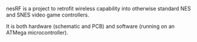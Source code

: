 nesRF is a project to retrofit wireless capability into otherwise standard
NES and SNES video game controllers.

It is both hardware (schematic and PCB) and software (running on an ATMega
microcontroller).